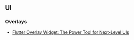 ## UI
### Overlays
- [Flutter Overlay Widget: The Power Tool for Next-Level UIs](https://www.dhiwise.com/post/flutter-overlay-widget-the-power-tool-for-next-level-uis)
